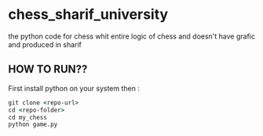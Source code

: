 # chess_sharif_university
the python code for chess whit entire logic of chess and doesn't have grafic and produced in sharif

## HOW TO RUN??
First install python on your system then : 
```cmd
git clone <repo-url>
cd <repo-folder>
cd my_chess
python game.py
```
